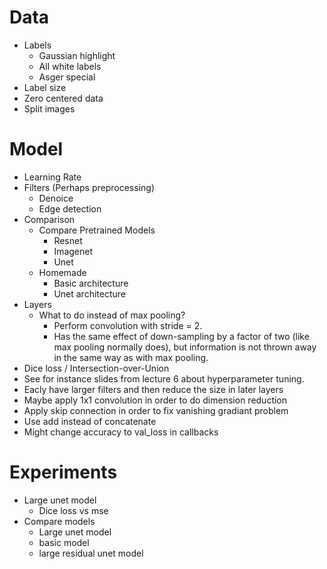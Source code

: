 # Data
- Labels
    - Gaussian highlight
    - All white labels
    - Asger special
- Label size
- Zero centered data
- Split images

# Model
- Learning Rate
- Filters (Perhaps preprocessing)
    - Denoice
    - Edge detection
- Comparison
    - Compare Pretrained Models
        - Resnet
        - Imagenet
        - Unet
    - Homemade
        - Basic architecture
        - Unet architecture
- Layers
    - What to do instead of max pooling?
        - Perform convolution with stride = 2.
        - Has the same effect of down-sampling by a factor of two (like max pooling normally does), but information is not thrown away in the same way as with max pooling.
- Dice loss / Intersection-over-Union
- See for instance slides from lecture 6 about hyperparameter tuning.
- Eacly have larger filters and then reduce the size in later layers
- Maybe apply 1x1 convolution in order to do dimension reduction
- Apply skip connection in order to fix vanishing gradiant problem
- Use add instead of concatenate
- Might change accuracy to val_loss in callbacks

# Experiments
- Large unet model
    - Dice loss vs mse
- Compare models
    - Large unet model
    - basic model
    - large residual unet model